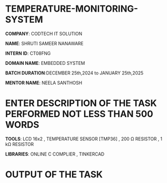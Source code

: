 # TEMPERATURE-MONITORING-SYSTEM

**COMPANY**: CODTECH IT SOLUTION

**NAME**: SHRUTI SAMEER NANAWARE

**INTERN ID**: CT08FNG

**DOMAIN NAME**: EMBEDDED SYSTEM

**BATCH DURATION**:DECEMBER 25th,2024 to JANUARY 25th,2025

**MENTOR NAME**: NEELA SANTHOSH

# ENTER DESCRIPTION OF THE TASK PERFORMED NOT LESS THAN 500 WORDS

**TOOLS**: LCD 16x2 , TEMPERATURE SENSOR [TMP36] , 200 Ω RESISTOR , 1 kΩ RESISTOR

**LIBRARIES**: ONLINE C COMPLIER , TINKERCAD

# OUTPUT OF THE TASK
